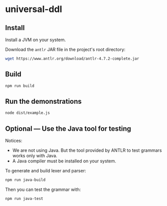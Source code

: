 # universal-ddl

## Install

Install a JVM on your system.

Download the `antlr` JAR file in the project's root directory:

```sh
wget https://www.antlr.org/download/antlr-4.7.2-complete.jar
```

## Build

```sh
npm run build
```

## Run the demonstrations

```sh
node dist/example.js
```

## Optional — Use the Java tool for testing

Notices:

* We are not using Java. But the tool provided by ANTLR to test grammars works only with Java.
* A Java compiler must be installed on your system.

To generate and build lexer and parser:

```sh
npm run java-build
```

Then you can test the grammar with:

```sh
npm run java-test
```